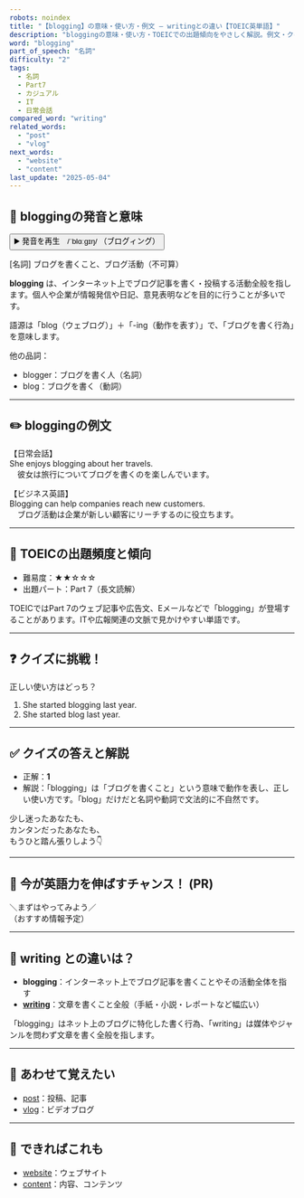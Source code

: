 ```yaml
---
robots: noindex
title: "【blogging】の意味・使い方・例文 ― writingとの違い【TOEIC英単語】"
description: "bloggingの意味・使い方・TOEICでの出題傾向をやさしく解説。例文・クイズ付きでwritingとの違いもわかりやすく学べます。"
word: "blogging"
part_of_speech: "名詞"
difficulty: "2"
tags:
  - 名詞
  - Part7
  - カジュアル
  - IT
  - 日常会話
compared_word: "writing"
related_words:
  - "post"
  - "vlog"
next_words:
  - "website"
  - "content"
last_update: "2025-05-04"
---
```


## 🔰 bloggingの発音と意味

<button class="play-audio" onclick="playTTS('blogging')">
  <span class="play-audio-main">
    ▶️ 発音を再生　/ˈblɑːɡɪŋ/
  </span>
  <span class="play-audio-sub">
    （ブログィング）
  </span>
</button>

[名詞] ブログを書くこと、ブログ活動（不可算）

**blogging** は、インターネット上でブログ記事を書く・投稿する活動全般を指します。個人や企業が情報発信や日記、意見表明などを目的に行うことが多いです。

語源は「blog（ウェブログ）」＋「-ing（動作を表す）」で、「ブログを書く行為」を意味します。

他の品詞：  
- blogger：ブログを書く人（名詞）
- blog：ブログを書く（動詞）

---

## ✏️ bloggingの例文

【日常会話】  
She enjoys blogging about her travels.  
　彼女は旅行についてブログを書くのを楽しんでいます。

【ビジネス英語】  
Blogging can help companies reach new customers.  
　ブログ活動は企業が新しい顧客にリーチするのに役立ちます。

---

## 🎯 TOEICの出題頻度と傾向

- 難易度：★★☆☆☆
- 出題パート：Part 7（長文読解）

TOEICではPart 7のウェブ記事や広告文、Eメールなどで「blogging」が登場することがあります。ITや広報関連の文脈で見かけやすい単語です。

---

## ❓ クイズに挑戦！

正しい使い方はどっち？

1. She started blogging last year.  
2. She started blog last year.

---

## ✅ クイズの答えと解説

- 正解：**1**
- 解説：「blogging」は「ブログを書くこと」という意味で動作を表し、正しい使い方です。「blog」だけだと名詞や動詞で文法的に不自然です。

少し迷ったあなたも、  
カンタンだったあなたも、  
もうひと踏ん張りしよう👇️

---

## 🚀 今が英語力を伸ばすチャンス！ (PR)

<div class="info-center">
＼まずはやってみよう／<br>  
（おすすめ情報予定）
</div>

---

## 🤔  writing との違いは？

- **blogging**：インターネット上でブログ記事を書くことやその活動全体を指す
- **[writing](/word/writing)**：文章を書くこと全般（手紙・小説・レポートなど幅広い）

「blogging」はネット上のブログに特化した書く行為、「writing」は媒体やジャンルを問わず文章を書く全般を指します。

---

## 🧩 あわせて覚えたい

- [post](/word/post)：投稿、記事
- [vlog](/word/vlog)：ビデオブログ

---

## 📖 できればこれも

- [website](/word/website)：ウェブサイト
- [content](/word/content)：内容、コンテンツ

<!-- cvid: aid04_bid08 -->
